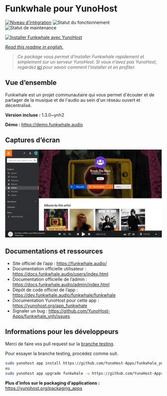 <!--
N.B.: This README was automatically generated by https://github.com/YunoHost/apps/tree/master/tools/README-generator
It shall NOT be edited by hand.
-->

# Funkwhale pour YunoHost

[![Niveau d’intégration](https://dash.yunohost.org/integration/funkwhale.svg)](https://dash.yunohost.org/appci/app/funkwhale) ![Statut du fonctionnement](https://ci-apps.yunohost.org/ci/badges/funkwhale.status.svg) ![Statut de maintenance](https://ci-apps.yunohost.org/ci/badges/funkwhale.maintain.svg)

[![Installer Funkwhale avec YunoHost](https://install-app.yunohost.org/install-with-yunohost.svg)](https://install-app.yunohost.org/?app=funkwhale)

*[Read this readme in english.](./README.md)*

> *Ce package vous permet d’installer Funkwhale rapidement et simplement sur un serveur YunoHost.
Si vous n’avez pas YunoHost, regardez [ici](https://yunohost.org/#/install) pour savoir comment l’installer et en profiter.*

## Vue d’ensemble

Funkwhale est un projet communautaire qui vous permet d'écouter et de partager de la musique et de l'audio au sein d'un réseau ouvert et décentralisé. 

**Version incluse :** 1.3.0~ynh2

**Démo :** https://demo.funkwhale.audio

## Captures d’écran

![Capture d’écran de Funkwhale](./doc/screenshots/screenshot1.png)

## Documentations et ressources

* Site officiel de l’app : <https://funkwhale.audio/>
* Documentation officielle utilisateur : <https://docs.funkwhale.audio/users/index.html>
* Documentation officielle de l’admin : <https://docs.funkwhale.audio/admin/index.html>
* Dépôt de code officiel de l’app : <https://dev.funkwhale.audio/funkwhale/funkwhale>
* Documentation YunoHost pour cette app : <https://yunohost.org/app_funkwhale>
* Signaler un bug : <https://github.com/YunoHost-Apps/funkwhale_ynh/issues>

## Informations pour les développeurs

Merci de faire vos pull request sur la [branche testing](https://github.com/YunoHost-Apps/funkwhale_ynh/tree/testing).

Pour essayer la branche testing, procédez comme suit.

``` bash
sudo yunohost app install https://github.com/YunoHost-Apps/funkwhale_ynh/tree/testing --debug
ou
sudo yunohost app upgrade funkwhale -u https://github.com/YunoHost-Apps/funkwhale_ynh/tree/testing --debug
```

**Plus d’infos sur le packaging d’applications :** <https://yunohost.org/packaging_apps>